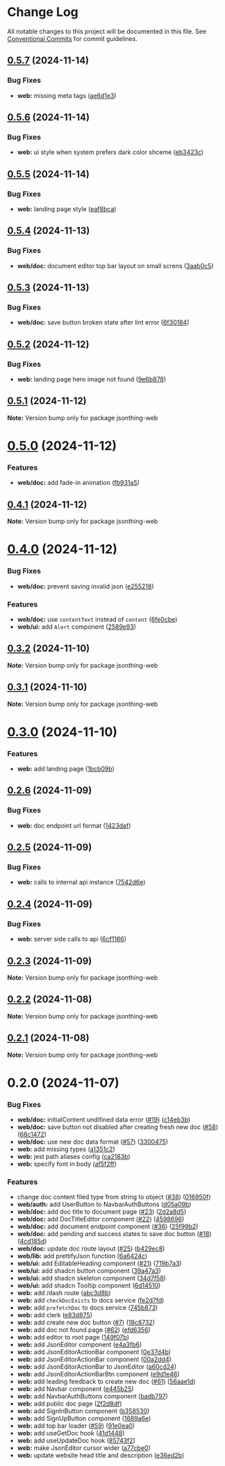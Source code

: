 # Change Log

All notable changes to this project will be documented in this file.
See [Conventional Commits](https://conventionalcommits.org) for commit guidelines.

## [0.5.7](https://github.com/lharti/jsonthing/compare/jsonthing-web@0.5.6...jsonthing-web@0.5.7) (2024-11-14)


### Bug Fixes

* **web:** missing meta tags ([ae6d1e3](https://github.com/lharti/jsonthing/commit/ae6d1e35af124576f1875ce4770fa909c2f0bb89))





## [0.5.6](https://github.com/lharti/jsonthing/compare/jsonthing-web@0.5.5...jsonthing-web@0.5.6) (2024-11-14)


### Bug Fixes

* **web:** ui style when system prefers dark color shceme ([eb3423c](https://github.com/lharti/jsonthing/commit/eb3423c6ae8d5aa60b4fb05b7c6b6fbf86a45c0c))





## [0.5.5](https://github.com/lharti/jsonthing/compare/jsonthing-web@0.5.4...jsonthing-web@0.5.5) (2024-11-14)


### Bug Fixes

* **web:** landing page style ([eaf8bca](https://github.com/lharti/jsonthing/commit/eaf8bca1705f5451c3647fd728f5890e7013475a))





## [0.5.4](https://github.com/lharti/jsonthing/compare/jsonthing-web@0.5.3...jsonthing-web@0.5.4) (2024-11-13)


### Bug Fixes

* **web/doc:** document editor top bar layout on small screns ([3aab0c5](https://github.com/lharti/jsonthing/commit/3aab0c583e77781747d0799c76b450d135ba982c))





## [0.5.3](https://github.com/lharti/jsonthing/compare/jsonthing-web@0.5.2...jsonthing-web@0.5.3) (2024-11-13)


### Bug Fixes

* **web/doc:** save button broken state after lint error ([6f30184](https://github.com/lharti/jsonthing/commit/6f301843b8d475f1604b8adb6c5e40dcbf24a4e2))





## [0.5.2](https://github.com/lharti/jsonthing/compare/jsonthing-web@0.5.1...jsonthing-web@0.5.2) (2024-11-12)


### Bug Fixes

* **web:** landing page hero image not found ([9e6b878](https://github.com/lharti/jsonthing/commit/9e6b878f5e3d1ad1d120a3e9fe6e201a63d4cbed))





## [0.5.1](https://github.com/lharti/jsonthing/compare/jsonthing-web@0.5.0...jsonthing-web@0.5.1) (2024-11-12)

**Note:** Version bump only for package jsonthing-web





# [0.5.0](https://github.com/lharti/jsonthing/compare/jsonthing-web@0.4.1...jsonthing-web@0.5.0) (2024-11-12)


### Features

* **web/doc:** add fade-in animation ([fb931a5](https://github.com/lharti/jsonthing/commit/fb931a5092ff3fe9cb25cd039dc0112faddb8d23))





## [0.4.1](https://github.com/lharti/jsonthing/compare/jsonthing-web@0.4.0...jsonthing-web@0.4.1) (2024-11-12)

**Note:** Version bump only for package jsonthing-web





# [0.4.0](https://github.com/lharti/jsonthing/compare/jsonthing-web@0.3.2...jsonthing-web@0.4.0) (2024-11-12)


### Bug Fixes

* **web/doc:** prevent saving invalid json ([e255218](https://github.com/lharti/jsonthing/commit/e2552188489cc3f023d5cfe02a8689d8b3c40218))


### Features

* **web/doc:** use `contentText` instead of `content` ([6fe0cbe](https://github.com/lharti/jsonthing/commit/6fe0cbe4f6575edb3018d78da549ae0fe5a20bd6))
* **web/ui:** add `Alert` component ([2589e93](https://github.com/lharti/jsonthing/commit/2589e93682fd0eb04aa5a65332cfe3e2c2e2a1ae))





## [0.3.2](https://github.com/lharti/jsonthing/compare/jsonthing-web@0.3.1...jsonthing-web@0.3.2) (2024-11-10)

**Note:** Version bump only for package jsonthing-web





## [0.3.1](https://github.com/lharti/jsonthing/compare/jsonthing-web@0.3.0...jsonthing-web@0.3.1) (2024-11-10)

**Note:** Version bump only for package jsonthing-web





# [0.3.0](https://github.com/lharti/jsonthing/compare/jsonthing-web@0.2.6...jsonthing-web@0.3.0) (2024-11-10)


### Features

* **web:** add landing page ([1bcb09b](https://github.com/lharti/jsonthing/commit/1bcb09bcede3d346d066b4b918a3f58d0dcc79ac))





## [0.2.6](https://github.com/lharti/jsonthing/compare/jsonthing-web@0.2.5...jsonthing-web@0.2.6) (2024-11-09)


### Bug Fixes

* **web:** doc endpoint url format ([1423daf](https://github.com/lharti/jsonthing/commit/1423daf1edce7fc39e9d75371382926e4dd84a12))





## [0.2.5](https://github.com/lharti/jsonthing/compare/jsonthing-web@0.2.4...jsonthing-web@0.2.5) (2024-11-09)


### Bug Fixes

* **web:** calls to internal api instance ([7542d6e](https://github.com/lharti/jsonthing/commit/7542d6ed47a3fb2ec9e15eb3b43e225a8206c2a7))





## [0.2.4](https://github.com/lharti/jsonthing/compare/jsonthing-web@0.2.3...jsonthing-web@0.2.4) (2024-11-09)


### Bug Fixes

* **web:** server side calls to api ([6cf1166](https://github.com/lharti/jsonthing/commit/6cf1166c555c148d039a758bf02c9c342d7b76e7))





## [0.2.3](https://github.com/lharti/jsonthing/compare/jsonthing-web@0.2.2...jsonthing-web@0.2.3) (2024-11-09)

**Note:** Version bump only for package jsonthing-web





## [0.2.2](https://github.com/lharti/jsonthing/compare/jsonthing-web@0.2.1...jsonthing-web@0.2.2) (2024-11-08)

**Note:** Version bump only for package jsonthing-web





## [0.2.1](https://github.com/lharti/jsonthing/compare/jsonthing-web@0.2.0...jsonthing-web@0.2.1) (2024-11-08)

**Note:** Version bump only for package jsonthing-web





# 0.2.0 (2024-11-07)


### Bug Fixes

* **web/doc:** initialContent undifined data error ([#19](https://github.com/lharti/jsonthing/issues/19)) ([c14eb3b](https://github.com/lharti/jsonthing/commit/c14eb3b91025b199e184d9eac34a0e7655b15ef0))
* **web/doc:** save button not disabled after creating fresh new doc ([#58](https://github.com/lharti/jsonthing/issues/58)) ([68c1472](https://github.com/lharti/jsonthing/commit/68c14722d056fdfb1473f27ad820fb1de2acab2a))
* **web/doc:** use new doc data format ([#57](https://github.com/lharti/jsonthing/issues/57)) ([3300475](https://github.com/lharti/jsonthing/commit/330047500755b6b8e74b1c3c4e061909fe240057))
* **web:** add missing types ([a1351c2](https://github.com/lharti/jsonthing/commit/a1351c2ceddd0e4cda38fc30464afbf369db63f3))
* **web:** jest path aliases config ([ca2183b](https://github.com/lharti/jsonthing/commit/ca2183b8f02f15deaa5c034acc895665d1262126))
* **web:** specify font in body ([af5f2ff](https://github.com/lharti/jsonthing/commit/af5f2ff9f2662c28e60d8410755cc3aad832a546))


### Features

* change doc content filed type from string to object ([#38](https://github.com/lharti/jsonthing/issues/38)) ([016950f](https://github.com/lharti/jsonthing/commit/016950f2cbc0e36bfc574301127ce68aba51b69f))
* **web/auth:** add UserButton to NavbarAuthButtons ([d05a09b](https://github.com/lharti/jsonthing/commit/d05a09b3f477979dd87d69ba903b34991755e21a))
* **web/doc:** add doc title to document page ([#23](https://github.com/lharti/jsonthing/issues/23)) ([2d2a8d5](https://github.com/lharti/jsonthing/commit/2d2a8d5c45ca0afcccbcd674476edb48b363bf1b))
* **web/doc:** add DocTitleEditor component ([#22](https://github.com/lharti/jsonthing/issues/22)) ([4598696](https://github.com/lharti/jsonthing/commit/459869662de638525493630368d612488065ecb0))
* **web/doc:** add document endpoint component ([#36](https://github.com/lharti/jsonthing/issues/36)) ([25f99b2](https://github.com/lharti/jsonthing/commit/25f99b2cee187ecf478eb3fbe67bb2e4da3633ef))
* **web/doc:** add pending and success states to save doc button ([#18](https://github.com/lharti/jsonthing/issues/18)) ([4cd185d](https://github.com/lharti/jsonthing/commit/4cd185da05cbef989bcffc44ac9db1de8dad58d3))
* **web/doc:** update doc route layout ([#25](https://github.com/lharti/jsonthing/issues/25)) ([b429ec8](https://github.com/lharti/jsonthing/commit/b429ec8d1ea6bde6bd6f7d6694673e67cc128266))
* **web/lib:** add prettifyJson function ([6a6424c](https://github.com/lharti/jsonthing/commit/6a6424c93f7e8235fd29832e4a4f9f1f7118a82d))
* **web/ui:** add EditableHeading component ([#21](https://github.com/lharti/jsonthing/issues/21)) ([719b7a3](https://github.com/lharti/jsonthing/commit/719b7a33eb98e87de3bf928b5c729cccd3bf9ce1))
* **web/ui:** add shadcn button component ([39a47a3](https://github.com/lharti/jsonthing/commit/39a47a3f5e7d4fb25e8f757a513a7ef1141a953e))
* **web/ui:** add shadcn skeleton component ([34d7f58](https://github.com/lharti/jsonthing/commit/34d7f589c41729a4b508f989165e2c5062cfec23))
* **web/ui:** add shadcn Tooltip component ([6d14510](https://github.com/lharti/jsonthing/commit/6d14510b20ec67bf0ee2a09350fedf26d5fe4c85))
* **web:** add /dash route ([abc3d8b](https://github.com/lharti/jsonthing/commit/abc3d8b439d763d4faa8b4edca3aaa6908085b07))
* **web:** add `checkDocExists` to docs service ([fe2d7fd](https://github.com/lharti/jsonthing/commit/fe2d7fd6823576691e77680c3bb1fface6c1febf))
* **web:** add `prefetchDoc` to docs service ([745b873](https://github.com/lharti/jsonthing/commit/745b87373f3f94490177aa1315a0141619118d9b))
* **web:** add clerk ([e83d875](https://github.com/lharti/jsonthing/commit/e83d875513c2c4f12ada865931fcfff286bee8fd))
* **web:** add create new doc button ([#7](https://github.com/lharti/jsonthing/issues/7)) ([18c8732](https://github.com/lharti/jsonthing/commit/18c8732359fc906d1fed464276362107cb44301d))
* **web:** add doc not found page ([#62](https://github.com/lharti/jsonthing/issues/62)) ([efd6356](https://github.com/lharti/jsonthing/commit/efd63560139d95908b5d9667f83591835d9f9a04))
* **web:** add editor to root page ([149f07b](https://github.com/lharti/jsonthing/commit/149f07bc5659d89311277e969d13830a71891fdd))
* **web:** add JsonEditor component ([e4a3fb6](https://github.com/lharti/jsonthing/commit/e4a3fb6425490487956ad267846299261f96a748))
* **web:** add JsonEditorActionBar component ([0e37d4b](https://github.com/lharti/jsonthing/commit/0e37d4b696a444523c66900aef3996adbc930196))
* **web:** add JsonEditorActionBar component ([00a2dd4](https://github.com/lharti/jsonthing/commit/00a2dd4557eea47d363dd88c4f41ff4a042abf31))
* **web:** add JsonEditorActionBar to JsonEditor ([a60cd24](https://github.com/lharti/jsonthing/commit/a60cd245058175a62e8030bf322aee5b0c26ac88))
* **web:** add JsonEditorActionBarBtn component ([e9d1e46](https://github.com/lharti/jsonthing/commit/e9d1e463dae1905af66ce0dd38d41f1fecbf261b))
* **web:** add leading feedback to create new doc ([#61](https://github.com/lharti/jsonthing/issues/61)) ([56aae1d](https://github.com/lharti/jsonthing/commit/56aae1dcfb80b99de1e511c416efb37e64c61daf))
* **web:** add Navbar component ([e445b25](https://github.com/lharti/jsonthing/commit/e445b258968a7242007704b49e28bbfba3874b2e))
* **web:** add NavbarAuthButtons component ([badb797](https://github.com/lharti/jsonthing/commit/badb7971351c7e467fb4db4fad77703ee8156dd5))
* **web:** add public doc page ([2f2d8df](https://github.com/lharti/jsonthing/commit/2f2d8dfc14c4d714721252a32c81102519eb1bef))
* **web:** add SignInButton component ([b358530](https://github.com/lharti/jsonthing/commit/b358530a3896873c1bd5c8ad196b0cb330472976))
* **web:** add SignUpButton component ([1689a6e](https://github.com/lharti/jsonthing/commit/1689a6e6f776acee02d3a0fdbd7c243d29c2c69c))
* **web:** add top bar loader ([#59](https://github.com/lharti/jsonthing/issues/59)) ([91e0ea0](https://github.com/lharti/jsonthing/commit/91e0ea0538f969291269b5b2801662f201497dd1))
* **web:** add useGetDoc hook ([41d1448](https://github.com/lharti/jsonthing/commit/41d14482c9a43aa79e543df0789ba8ee6a72150c))
* **web:** add useUpdateDoc hook ([85743f2](https://github.com/lharti/jsonthing/commit/85743f238c9cfaef14d2fad675d45221406c336a))
* **web:** make JsonEditor cursor wider ([a77cbe0](https://github.com/lharti/jsonthing/commit/a77cbe0578a3a22d542d0838bf0e414ef9122c44))
* **web:** update website head title and description ([e36ed2b](https://github.com/lharti/jsonthing/commit/e36ed2b3e1073f89bb666c4e60e3cb8599e6e55c))
